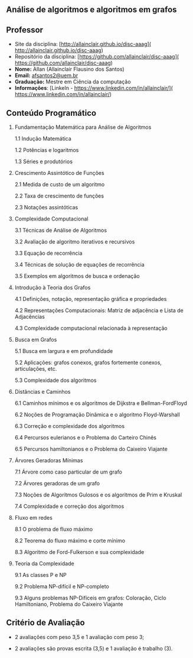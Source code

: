 ## Análise de algoritmos e algoritmos em grafos

## Professor

* Site da disciplina: [http://allainclair.github.io/disc-aaag](
  http://allainclair.github.io/disc-aaag)
* Repositório da disciplina: [https://github.com/allainclair/disc-aaag](
  https://github.com/allainclair/disc-aaag)
* **Nome:** Allan (Allainclair Flausino dos Santos)
* **Email:** afsantos2@uem.br
* **Graduação:** Mestre em Ciência da computação
* **Informações**: [LinkeIn - https://www.linkedin.com/in/allainclair/](
  https://www.linkedin.com/in/allainclair/)


## Conteúdo Programático

1. Fundamentação Matemática para Análise de Algoritmos

    1.1 Indução Matemática

    1.2 Potências e logaritmos

    1.3 Séries e produtórios

2. Crescimento Assintótico de Funções

    2.1 Medida de custo de um algoritmo

    2.2 Taxa de crescimento de funções

    2.3 Notações assintóticas

3. Complexidade Computacional

    3.1 Técnicas de Análise de Algoritmos

    3.2 Avaliação de algoritmo iterativos e recursivos

    3.3 Equação de recorrência

    3.4 Técnicas de solução de equações de recorrência

    3.5  Exemplos em algoritmos de busca e ordenação

4. Introdução à Teoria dos Grafos

    4.1 Definições, notação, representação gráfica e propriedades

    4.2 Representações Computacionais: Matriz de adjacência e Lista de Adjacências

    4.3 Complexidade computacional relacionada à representação

5. Busca em Grafos

    5.1 Busca em largura e em profundidade

    5.2 Aplicações: grafos conexos, grafos fortemente conexos, articulações, etc.

    5.3 Complexidade dos algoritmos

6. Distâncias e Caminhos

    6.1 Caminhos mínimos e os algoritmos de Dijkstra e Bellman-FordFloyd

    6.2 Noções de Programação Dinâmica e o algoritmo Floyd-Warshall

    6.3 Correção e complexidade dos algoritmos

    6.4 Percursos eulerianos e o Problema do Carteiro Chinês

    6.5 Percursos hamiltonianos e o Problema do Caixeiro Viajante

7. Árvores Geradoras Mínimas

    7.1 Árvore como caso particular de um grafo

    7.2 Árvores geradoras de um grafo

    7.3 Noções de Algoritmos Gulosos e os algoritmos de Prim e Kruskal

    7.4 Complexidade e correção dos algoritmos

8. Fluxo em redes

    8.1 O problema de fluxo máximo

    8.2 Teorema do fluxo máximo e corte mínimo

    8.3 Algoritmo de Ford-Fulkerson e sua complexidade

9. Teoria da Complexidade

    9.1 As classes P e NP

    9.2 Problema NP-difícil e NP-completo

    9.3 Alguns problemas NP-Difíceis em grafos: Coloração, Ciclo Hamiltoniano,
    Problema do Caixeiro Viajante


## Critério de Avaliação

* 2 avaliações com peso 3,5 e 1 avaliação com peso 3;

* 2 avaliações são provas escrita (3,5) e 1 avaliação é trabalho (3).
